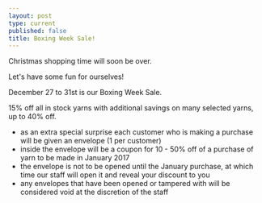 ```yaml
---
layout: post
type: current
published: false
title: Boxing Week Sale!
---
```

Christmas shopping time will soon be over.

Let's have some fun for ourselves!

December 27 to 31st is our Boxing Week Sale.

15% off all in stock yarns with additional savings on many selected yarns, up to 40% off.

- as an extra special surprise each customer who is making a purchase will be given an envelope (1 per customer) 
- inside the envelope will be a coupon for 10 - 50% off of a purchase of yarn to be made in January 2017
- the envelope is not to be opened until the January purchase, at which time our staff will open it and reveal your discount to you
- any envelopes that have been opened or tampered with will be considered void at the discretion of the staff
